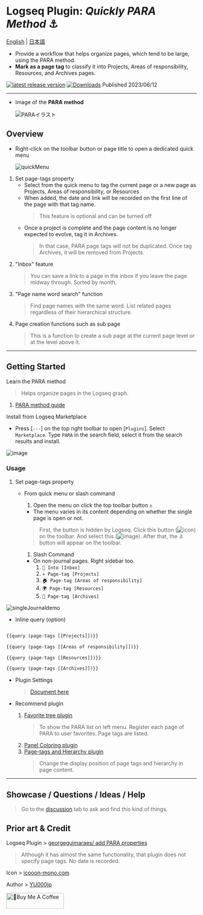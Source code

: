 # Logseq Plugin: *Quickly PARA Method* ⚓

[English](https://github.com/YU000jp/logseq-plugin-quickly-para-method) | [日本語](https://github.com/YU000jp/logseq-plugin-quickly-para-method/blob/main/readme.ja.md)

- Provide a workflow that helps organize pages, which tend to be large, using the PARA method.
- **Mark as a page tag** to classify it into Projects, Areas of responsibility, Resources, and Archives pages.

[![latest release version](https://img.shields.io/github/v/release/YU000jp/logseq-plugin-quickly-para-method)](https://github.com/YU000jp/logseq-plugin-quickly-para-method/releases)
[![Downloads](https://img.shields.io/github/downloads/YU000jp/logseq-plugin-quickly-para-method/total.svg)](https://github.com/YU000jp/logseq-plugin-quickly-para-method/releases)
 Published 2023/06/12

---

* Image of the **PARA method**

   ![PARAイラスト](https://github.com/YU000jp/logseq-plugin-quickly-para-method/assets/111847207/17767165-679a-4572-8519-db48abfc7f30)

## Overview

* Right-click on the toolbar button or page title to open a dedicated quick menu

   ![quickMenu](https://github.com/YU000jp/logseq-plugin-quickly-para-method/assets/111847207/7cadd395-51f2-40a8-af85-3b29946af9ee)
   
1. Set page-tags property
   * Select from the quick menu to tag the current page or a new page as Projects, Areas of responsibility, or Resources
   * When added, the date and link will be recorded on the first line of the page with that tag name.
       > This feature is optional and can be turned off
   * Once a project is complete and the page content is no longer expected to evolve, tag it in Archives.
       > In that case, PARA page tags will not be duplicated. Once tag Archives, it will be removed from Projects.
1. "Inbox" feature
    > You can save a link to a page in the inbox if you leave the page midway through. Sorted by month.
1. "Page name word search" function
    > Find page names with the same word. List related pages regardless of their hierarchical structure.
1. Page creation functions such as sub page
    > This is a function to create a sub page at the current page level or at the level above it.

---

## Getting Started

Learn the PARA method

> Helps organize pages in the Logseq graph.
1. [PARA method guide](https://workflowy.com/systems/para-method/)

Install from Logseq Marketplace

  - Press [`---`] on the top right toolbar to open [`Plugins`]. Select `Marketplace`. Type `PARA` in the search field, select it from the search results and install.

   ![image](https://github.com/YU000jp/logseq-plugin-quickly-para-method/assets/111847207/a6d4337a-2454-4ca4-8a1d-a0d9ca4e9ac2)

### Usage

1. Set page-tags property

    - From quick menu or slash command

      1. Open the menu on click the top toolbar button `⚓`
        - The menu varies in its content depending on whether the single page is open or not.
        > First, the button is hidden by Logseq. Click this button (![icon](https://github.com/YU000jp/logseq-plugin-bullet-point-custom-icon/assets/111847207/136f9d0f-9dcf-4942-9821-c9f692fcfc2f)) on the toolbar. And select this (![image](https://github.com/YU000jp/logseq-plugin-quickly-para-method/assets/111847207/bfe90d5e-7ee4-4455-8b29-4c2908b1c9df)). After that, the ⚓ button will appear on the toolbar.
      1. Slash Command
        - On non-journal pages. Right sidebar too.
          1. `📧 Into [Inbox]`
          1. `✈️ Page-tag [Projects]`
          1. `🏠 Page-tag [Areas of responsibility]`
          1. `🌍 Page-tag [Resources]`
          1. `🧹 Page-tag [Archives]`

![singleJournaldemo](https://github.com/YU000jp/logseq-plugin-quickly-para-method/assets/111847207/a2c9cfb6-88a5-4af5-a90f-26b619ac53bb)

- Inline query (option)

```clojure

{{query (page-tags [[Projects]])}}

{{query (page-tags [[Areas of responsibility]])}}

{{query (page-tags [[Resources]])}}

{{query (page-tags [[Archives]])}}

```

- Plugin Settings

   > [Document here](https://github.com/YU000jp/logseq-plugin-quickly-para-method/wiki/Plugin-settings)

- Recommend plugin

  1. [Favorite tree plugin](https://github.com/sethyuan/logseq-plugin-favorite-tree)
     > To show the PARA list on left menu. Register each page of PARA to user favorites. Page tags are listed.
  1. [Panel Coloring plugin](https://github.com/YU000jp/logseq-plugin-panel-coloring)
  1. [Page-tags and Hierarchy plugin](https://github.com/YU000jp/logseq-page-tags-and-hierarchy)
     > Change the display position of page tags and hierarchy in page content.

---

## Showcase / Questions / Ideas / Help

  > Go to the [discussion](https://github.com/YU000jp/logseq-plugin-quickly-para-method/discussions) tab to ask and find this kind of things.

## Prior art & Credit

Logseq Plugin > [georgeguimaraes/ add PARA properties](https://github.com/georgeguimaraes/logseq-plugin-add-PARA-properties)
  > Although it has almost the same functionality, that plugin does not specify page tags. No date is recorded.

Icon > [icooon-mono.com](https://icooon-mono.com/10204-%e9%8c%a8%e3%81%ae%e3%82%a2%e3%82%a4%e3%82%b3%e3%83%b3%e3%81%9d%e3%81%ae4/)

Author > [YU000jp](https://github.com/YU000jp)

<a href="https://www.buymeacoffee.com/yu000japan" target="_blank"><img src="https://cdn.buymeacoffee.com/buttons/v2/default-violet.png" alt="🍌Buy Me A Coffee" style="height: 42px;width: 152px" ></a>

